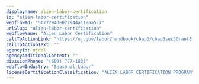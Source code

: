 ```yaml
---
displayname: alien-labor-certification
id: "alien-labor-certification"
webflowId: "5f77294de022944a11eaa5c7"
urlSlug: "alien-labor-certification"
webflowName: "Alien Labor Certification"
callToActionLink: "https://nj.gov/labor/handbook/chap3/chap3sec3GrantEmployerServices.html"
callToActionText: ""
agencyId: njdol
agencyAdditionalContext: ""
divisionPhone: "(609) 777-1838"
webflowIndustry: "Seasonal Labor"
licenseCertificationClassification: "ALIEN LABOR CERTIFICATION PROGRAM"
---
```

